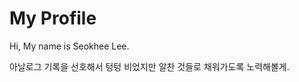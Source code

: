 # My Profile
<p>Hi, My name is Seokhee Lee.</p>
<p>아날로그 기록을 선호해서 텅텅 비었지만 알찬 것들로 채워가도록 노력해볼게.</p>



<!--
**DavidLeeeee/DavidLeeeee** is a ✨ _special_ ✨ repository because its `README.md` (this file) appears on your GitHub profile.

Here are some ideas to get you started:

- 🔭 I’m currently working on ...
- 🌱 I’m currently learning ...
- 👯 I’m looking to collaborate on ...
- 🤔 I’m looking for help with ...
- 💬 Ask me about ...
- 📫 How to reach me: ...
- 😄 Pronouns: ...
- ⚡ Fun fact: ...
-->
